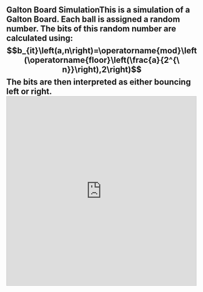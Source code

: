 ## Galton Board Simulation<!-- META A Galton Board simulated in desmos META -->This is a simulation of a Galton Board. Each ball is assigned a random number. The bits of this random number are calculated using:$$b_{it}\left(a,n\right)=\operatorname{mod}\left(\operatorname{floor}\left(\frac{a}{2^{\ n}}\right),2\right)$$The bits are then interpreted as either bouncing left or right. <iframe src="https://www.desmos.com/calculator/ws5528eeqs?embed" width="500" height="500" style="border: 1px solid #ccc" frameborder=0></iframe>
<!-- LAST EDITED Wed Nov  8 14:23:42 2023 LAST EDITED-->